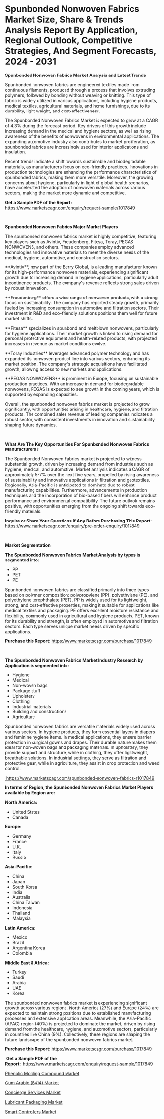 <p><h1>Spunbonded Nonwoven Fabrics Market Size, Share & Trends Analysis Report By Application, Regional Outlook, Competitive Strategies, And Segment Forecasts, 2024 - 2031</h1></p><p><strong>Spunbonded Nonwoven Fabrics Market Analysis and Latest Trends</strong></p>
<p><p>Spunbonded nonwoven fabrics are engineered textiles made from continuous filaments, produced through a process that involves extruding polymers, followed by bonding without weaving or knitting. This type of fabric is widely utilized in various applications, including hygiene products, medical textiles, agricultural materials, and home furnishings, due to its durability, light weight, and cost-effectiveness.</p><p>The Spunbonded Nonwoven Fabrics Market is expected to grow at a CAGR of 4.3% during the forecast period. Key drivers of this growth include increasing demand in the medical and hygiene sectors, as well as rising awareness of the benefits of nonwovens in environmental applications. The expanding automotive industry also contributes to market proliferation, as spunbonded fabrics are increasingly used for interior applications and insulation.</p><p>Recent trends indicate a shift towards sustainable and biodegradable materials, as manufacturers focus on eco-friendly practices. Innovations in production technologies are enhancing the performance characteristics of spunbonded fabrics, making them more versatile. Moreover, the growing concerns about hygiene, particularly in light of global health scenarios, have accelerated the adoption of nonwoven materials across various sectors, making the market more dynamic and competitive.</p></p>
<p><strong>Get a Sample PDF of the Report:&nbsp;</strong> <a href="https://www.marketscagr.com/enquiry/request-sample/1017849">https://www.marketscagr.com/enquiry/request-sample/1017849</a></p>
<p>&nbsp;</p>
<p><strong>Spunbonded Nonwoven Fabrics Major Market Players</strong></p>
<p><p>The spunbonded nonwoven fabrics market is highly competitive, featuring key players such as Avintiv, Freudenberg, Fitesa, Toray, PEGAS NONWOVENS, and others. These companies employ advanced technologies and innovative materials to meet the diverse needs of the medical, hygiene, automotive, and construction sectors.</p><p>**Avintiv**, now part of the Berry Global, is a leading manufacturer known for its high-performance nonwoven materials, experiencing significant growth due to increasing demand in hygiene applications, particularly adult incontinence products. The company's revenue reflects strong sales driven by robust innovation.</p><p>**Freudenberg** offers a wide range of nonwoven products, with a strong focus on sustainability. The company has reported steady growth, primarily fueled by increasing consumption in automotive and filtration sectors. Their investment in R&D and eco-friendly solutions positions them well for future market shifts.</p><p>**Fitesa** specializes in spunbond and meltblown nonwovens, particularly for hygiene applications. Their market growth is linked to rising demand for personal protective equipment and health-related products, with projected increases in revenue as market conditions evolve.</p><p>**Toray Industries** leverages advanced polymer technology and has expanded its nonwoven product line into various sectors, enhancing its market position. The company's strategic acquisitions have facilitated growth, allowing access to new markets and applications.</p><p>**PEGAS NONWOVENS** is prominent in Europe, focusing on sustainable production practices. With an increase in demand for biodegradable nonwovens, PEGAS is expected to see growth in the coming years, which is supported by expanding capacities.</p><p>Overall, the spunbonded nonwoven fabrics market is projected to grow significantly, with opportunities arising in healthcare, hygiene, and filtration products. The combined sales revenue of leading companies indicates a robust sector, with consistent investments in innovation and sustainability shaping future dynamics.</p></p>
<p>&nbsp;</p>
<p><strong>What Are The Key Opportunities For Spunbonded Nonwoven Fabrics Manufacturers?</strong></p>
<p><p>The Spunbonded Nonwoven Fabrics market is projected to witness substantial growth, driven by increasing demand from industries such as hygiene, medical, and automotive. Market analysis indicates a CAGR of approximately 5-7% over the next five years, propelled by rising awareness of sustainability and innovative applications in filtration and geotextiles. Regionally, Asia-Pacific is anticipated to dominate due to robust manufacturing capabilities. Furthermore, advancements in production techniques and the incorporation of bio-based fibers will enhance product performance and environmental compatibility. The future outlook remains positive, with opportunities emerging from the ongoing shift towards eco-friendly materials.</p></p>
<p><strong>Inquire or Share Your Questions If Any Before Purchasing This Report:</strong> <a href="https://www.marketscagr.com/enquiry/pre-order-enquiry/1017849">https://www.marketscagr.com/enquiry/pre-order-enquiry/1017849</a></p>
<p>&nbsp;</p>
<p><strong>Market Segmentation</strong></p>
<p><strong>The Spunbonded Nonwoven Fabrics Market Analysis by types is segmented into:</strong></p>
<p><ul><li>PP</li><li>PET</li><li>PE</li></ul></p>
<p><p>Spunbonded nonwoven fabrics are classified primarily into three types based on polymer composition: polypropylene (PP), polyethylene (PE), and polyethylene terephthalate (PET). PP is widely used for its lightweight, strong, and cost-effective properties, making it suitable for applications like medical textiles and packaging. PE offers excellent moisture resistance and flexibility, commonly used in agricultural and hygiene products. PET, known for its durability and strength, is often employed in automotive and filtration sectors. Each type serves unique market needs driven by specific applications.</p></p>
<p><strong>Purchase this Report:&nbsp;</strong><a href="https://www.marketscagr.com/purchase/1017849">https://www.marketscagr.com/purchase/1017849</a></p>
<p>&nbsp;</p>
<p><strong>The Spunbonded Nonwoven Fabrics Market Industry Research by Application is segmented into:</strong></p>
<p><ul><li>Hygiene</li><li>Medical</li><li>Non-woven bags</li><li>Package stuff</li><li>Upholstery</li><li>Clothing</li><li>Industrial materials</li><li>Building and constructions</li><li>Agriculture</li></ul></p>
<p><p>Spunbonded nonwoven fabrics are versatile materials widely used across various sectors. In hygiene products, they form essential layers in diapers and feminine hygiene items. In medical applications, they ensure barrier protection in surgical gowns and drapes. Their durable nature makes them ideal for non-woven bags and packaging materials. In upholstery, they provide support and structure, while in clothing, they offer lightweight, breathable solutions. In industrial settings, they serve as filtration and protective gear, while in agriculture, they assist in crop protection and weed control.</p></p>
<p><a href="https://www.marketscagr.com/spunbonded-nonwoven-fabrics-r1017849">&nbsp;https://www.marketscagr.com/spunbonded-nonwoven-fabrics-r1017849</a></p>
<p><strong>In terms of Region, the Spunbonded Nonwoven Fabrics Market Players available by Region are:</strong></p>
<p>
    <p> <strong> North America: </strong>
        <ul>
            <li>United States</li>
            <li>Canada</li>
        </ul>
        </p> 
    <p> <strong> Europe: </strong>
        <ul>
            <li>Germany</li>
            <li>France</li>
            <li>U.K.</li>
            <li>Italy</li>
            <li>Russia</li>
        </ul>
        </p> 
    <p> <strong> Asia-Pacific: </strong>
        <ul>
            <li>China</li>
            <li>Japan</li>
            <li>South Korea</li>
            <li>India</li>
            <li>Australia</li>
            <li>China Taiwan</li>
            <li>Indonesia</li>
            <li>Thailand</li>
            <li>Malaysia</li>
        </ul>
        </p> 
    <p> <strong> Latin America: </strong>
        <ul>
            <li>Mexico</li>
            <li>Brazil</li>
            <li>Argentina Korea</li>
            <li>Colombia</li>
        </ul>
        </p> 
    <p> <strong> Middle East & Africa: </strong>
        <ul>
            <li>Turkey</li>
            <li>Saudi</li>
            <li>Arabia</li>
            <li>UAE</li>
            <li>Korea</li>
        </ul>
    </p>
    </p>
<p><p>The spunbonded nonwoven fabrics market is experiencing significant growth across various regions. North America (27%) and Europe (24%) are expected to maintain strong positions due to established manufacturing processes and extensive application areas. Meanwhile, the Asia-Pacific (APAC) region (40%) is projected to dominate the market, driven by rising demand from the healthcare, hygiene, and automotive sectors, particularly in countries like China (9%). Collectively, these regions are shaping the future landscape of the spunbonded nonwoven fabrics market.</p></p>
<p><strong>Purchase this Report: </strong><a href="https://www.marketscagr.com/purchase/1017849">https://www.marketscagr.com/purchase/1017849</a></p>
<p>&nbsp;<strong>Get a Sample PDF of the Report:&nbsp;&nbsp;</strong><a href="https://www.marketscagr.com/enquiry/request-sample/1017849">https://www.marketscagr.com/enquiry/request-sample/1017849</a></p>
<p><strong></strong></p>
<p><p><a href="https://www.linkedin.com/pulse/global-market-pulse-trends-growth-analysis-phenolic-molding-kw4se?trackingId=PJxQjIVTSIquBmHAb9bTJg%3D%3D">Phenolic Molding Compound Market</a></p><p><a href="https://github.com/gulaimolin/Market-Research-Report-List-6/blob/main/gum-arabic-e414-market.md">Gum Arabic (E414) Market</a></p><p><a href="https://www.linkedin.com/pulse/global-concierge-services-industry-types-applications-soyoc?trackingId=tlcif7a9R%2FCLTxYD2Ittug%3D%3D">Concierge Services Market</a></p><p><a href="https://issuu.com/reportprime-2/docs/lubricant-packaging-market-size-203_d54c96bbf0f300">Lubricant Packaging Market</a></p><p><a href="https://medium.com/@shanypaucek/smart-controllers-market-size-share-analysis-growth-trends-forecasts-2024-2031-6254c1f6cd17">Smart Controllers Market</a></p></p>